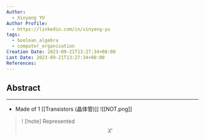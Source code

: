 ```yaml
---
Author:
  - Xinyang YU
Author Profile:
  - https://linkedin.com/in/xinyang-yu
tags:
  - boolean_algebra
  - computer_organisation
Creation Date: 2023-09-21T13:27:34+08:00
Last Date: 2023-09-21T13:27:34+08:00
References:
---
```

## Abstract
---
- Made of 1 [[Transistors (晶体管)]]
![[NOT.png]]
>!
>[!note] Represented
>$$X'$$